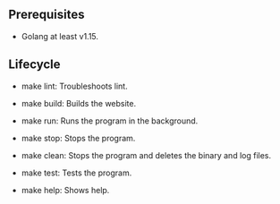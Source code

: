 ## Prerequisites

- Golang at least v1.15.

## Lifecycle

- make lint: Troubleshoots lint.

- make build: Builds the website.

- make run: Runs the program in the background.

- make stop: Stops the program.

- make clean: Stops the program and deletes the binary and log files.

- make test: Tests the program.

- make help: Shows help.
